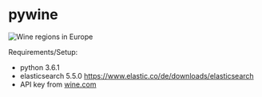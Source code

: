# pywine

![Wine regions in Europe](https://github.com/aplz/pywine/pictures/wine_regions_europe.PNG)

Requirements/Setup:
* python 3.6.1
* elasticsearch 5.5.0 https://www.elastic.co/de/downloads/elasticsearch
* API key from [wine.com](https://api.wine.com)
